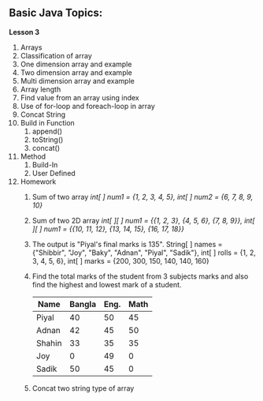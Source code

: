## Basic Java Topics:

**Lesson 3**
01.	Arrays
02. Classification of array 
03. One dimension array and example
04. Two dimension array and example
05. Multi dimension array and example 
06. Array length 
07. Find value from an array using index
08. Use of for-loop and foreach-loop in array
09. Concat String 
10. Build in Function
    01. append()
	02. toString()
	03. concat()
11. Method
	01. Build-In
	02. User Defined
13. Homework 
    01. Sum of two array *int[ ] num1 = {1, 2, 3, 4, 5}, int[ ] num2 = {6, 7, 8, 9, 10}*
    02. Sum of two 2D array *int[ ][ ] num1 = {{1, 2, 3}, {4, 5, 6}, {7, 8, 9}}, int[ ][ ] num1 = {{10, 11, 12}, {13, 14, 15}, {16, 17, 18}}*
    03. The output is "Piyal's final marks is 135". String[ ] names = {"Shibbir", "Joy", "Baky", "Adnan", "Piyal", "Sadik"}, int[ ] rolls = {1, 2, 3, 4, 5, 6}, int[ ] marks = {200, 300, 150, 140, 140, 160}
    04. Find the total marks of the student from 3 subjects marks and also find the highest and lowest mark of a student.
    
        Name   |Bangla|Eng.|Math
        -------|------|----|----
        Piyal  |  40  | 50 | 45
        Adnan  |  42  | 45 | 50
        Shahin |  33  | 35 | 35
        Joy    |   0  | 49 |  0
        Sadik  |  50  | 45 |  0
        			
    05. Concat two string type of array